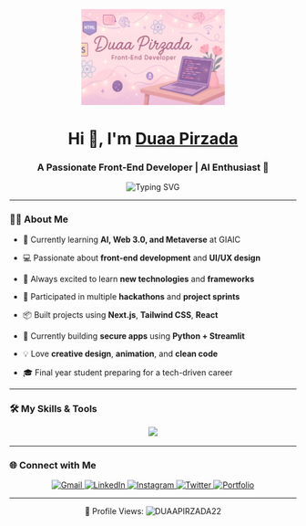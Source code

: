 <!-- Banner image at the top -->
<p align="center">
  <img src="banner.png" width="50%" alt="Professional Banner"/>
</p>

<h1 align="center">Hi 👋, I'm <a href="https://github.com/DUAAPIRZADA22">Duaa Pirzada</a></h1>
<h3 align="center">A Passionate Front-End Developer | AI Enthusiast 🚀</h3>

<p align="center">
  <img src="https://readme-typing-svg.demolab.com?font=Fira+Code&duration=2000&pause=1000&color=F70000&center=true&vCenter=true&width=435&lines=Front-end+Developer+%7C+AI+Learner;Love+Creating+Beautiful+UIs;Hackathon+Participant+%7C+GIAIC+Student" alt="Typing SVG" />
</p>

---

### 👩‍💻 About Me

- 🌱 Currently learning **AI, Web 3.0, and Metaverse** at GIAIC
  
- 💻 Passionate about **front-end development** and **UI/UX design**
   
- 🧠 Always excited to learn **new technologies** and **frameworks**
  
- 🚀 Participated in multiple **hackathons** and **project sprints**
   
- 📦 Built projects using **Next.js**, **Tailwind CSS**, **React**
  
- 🎯 Currently building **secure apps** using **Python + Streamlit**
   
- 💡 Love **creative design**, **animation**, and **clean code**
   
- 🎓 Final year student preparing for a tech-driven career  

---

### 🛠️ My Skills & Tools

<p align="center">
  <img src="https://skillicons.dev/icons?i=html,css,tailwind,js,react,nextjs,git,github,python,figma" />
</p>

---

### 🌐 Connect with Me

<p align="center">
  <a href="mailto:pirzadaduaa87@gmail.com" target="_blank">
    <img src="https://img.shields.io/badge/Gmail-EA4335?style=for-the-badge&logo=gmail&logoColor=white" alt="Gmail"/>
  </a>
  <a href="https://www.linkedin.com/in/duaa-pirzada-52a1062aa/" target="_blank">
    <img src="https://img.shields.io/badge/LinkedIn-0077B5?style=for-the-badge&logo=linkedin&logoColor=white" alt="LinkedIn"/>
  </a>
  <a href="https://www.instagram.com/codebyduaa/" target="_blank">
    <img src="https://img.shields.io/badge/Instagram-833AB4?style=for-the-badge&logo=instagram&logoColor=white" alt="Instagram"/>
  </a>
  <a href="https://x.com/DuaaPirzada" target="_blank">
    <img src="https://img.shields.io/badge/Twitter-1DA1F2?style=for-the-badge&logo=twitter&logoColor=white" alt="Twitter"/>
  </a>
  <a href="https://my-personal-portfolio-nine-tan.vercel.app/" target="_blank">
    <img src="https://img.shields.io/badge/Visit-Portfolio-blueviolet?style=for-the-badge&logo=vercel&logoColor=white" alt="Portfolio"/>
  </a>
</p>

---

<p align="center">👀 Profile Views: 
  
  <img src="https://komarev.com/ghpvc/?username=DUAAPIRZADA22&label=Profile%20views&color=0e75b6&style=flat" alt="DUAAPIRZADA22" />
</p>
